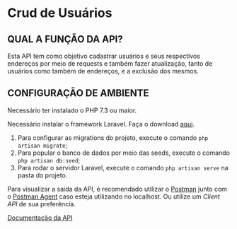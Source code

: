 # Crud de Usuários

## QUAL A FUNÇÃO DA API?
Esta API tem como objetivo cadastrar usuários e seus respectivos endereços por meio de requests e também fazer atualização, tanto de usuários como também de endereços, e a exclusão dos mesmos.

## CONFIGURAÇÃO DE AMBIENTE
Necessário ter instalado o PHP 7.3 ou maior.

Necessário instalar o framework Laravel. Faça o download [aqui](https://laravel.com/docs/4.2).

1. Para configurar as migrations do projeto, execute o comando ``php artisan migrate``;
2. Para popular o banco de dados por meio das seeds, execute o comando ``php artisan db:seed``;
3. Para rodar o servidor Laravel, execute o comando ``php artisan serve`` na pasta do projeto.

Para visualizar a saída da API, é recomendado utilizar o [Postman](https://www.postman.com/) junto com o [Postman Agent](https://www.postman.com/downloads/postman-agent/) caso esteja utilizando no localhost. Ou utilize um *Client API* de sua preferência.



[Documentação da API](https://documenter.getpostman.com/view/19018930/UVyn1dbe)